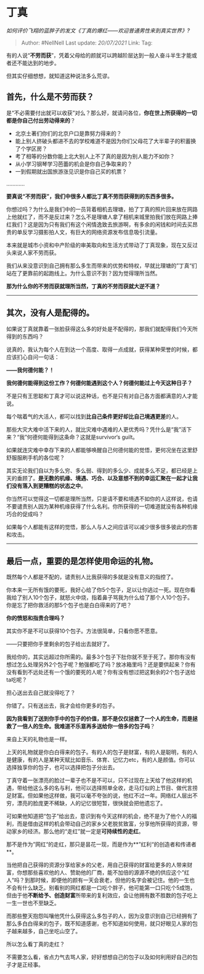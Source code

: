 # 丁真
*如何评价飞翔的蓝胖子的发文《丁真的爆红——欢迎普通男性来到真实世界》?*

> Author: #NellNell 
> Last update: *20/07/2021* 
> Link:
> Tag: 
  
有的人说“**不劳而获**”，凭着父母给的颜就可以跨越阶层达到一般人奋斗半生才能或者还不能达到的地步。

但其实仔细想想，就知道这种说法多么荒谬。

## **首先，什么是不劳而获？**

是“不必需要付出就可以收获”对么？那么好，就请问各位，**你在世上所获得的一切都是你自己付出劳动得来的**？

-   北京土著们你们的北京户口是靠努力得来的？
-   能上别人挤破头都进不去的学校难道不是因为你们父母花了大半辈子的积蓄换了个学区房？
-   考了相等的分数你能上北大别人上不了真的是因为别人能力不如你？
-   从小学习钢琴学习芭蕾的机会是你自己争取来的？
-   一到假期就出国旅游涨见识是你自己买的机票？

…………

**要真说“不劳而获”，我们中很多人都比丁真不劳而获得到的东西多很多。**

你想过吗？为什么是我们中的一员背着相机去理塘，拍了丁真的照片回来放在网路上他就红了，而不是反过来？怎么不是理塘人拿了相机来城里拍我们放在网路上捧红我们？这是因为只有我们有这个闲情逸致去旅游啊，有多余的闲钱和时间去买昂贵的单反学习摄影拍人文，有巨大的网络资源发布信息吸引流量。

本来就是城市小资和中产阶级的审美取向和生活方式带动了丁真现象，现在又反过头来说人家不劳而获。

我们从来没意识到自己拥有那么多生而带来的优势和特权，早就比理塘的”丁真“们站在了更靠前的起跑线上。为什么意识不到？因为觉得理所当然。

**那为什么你的不劳而获就理所当然，丁真的不劳而获就大逆不道？**

---

## 其次，没有人是配得的。

如果说丁真就靠着一张脸获得这么多的好处是不配得的，那我们就配得我们今天所得到的东西吗？

说真的，我认为每个人在到达一个高度、取得一点成就，获得某种荣誉的时候，都应该扪心自问一句话：

**——我何德何能？！**

**我何德何能得到这份工作？何德何能遇到这个人？何德何能过上今天这种日子？**

不是只有王思聪和丁真才可以说这种话，也不是只有对自己各方面都满意的人才能说。

每个喘着气的大活人，都可以找到**比自己条件更好却比自己境遇更差**的人。

那些大灾大难中活下来的人，就比灾难中遇难的人更优秀吗？凭什么是“我”活下来？“我”何德何能得到这条命？这就是survivor‘s guilt。

如果就连灾难中幸存下来的人都能够唤醒自己何德何能的觉悟，更何况坐在这里舒舒服服刷手机的各位呢？

其实无论我们自以为多么穷、多么弱、得到的多么少、成就多么不足，都已经是上天的垂顾了。**是无数的机缘、境遇、巧合、以及意想不到的幸运汇聚在一起才让我们没有落入到更糟糕的状态之中**。

你当然可以觉得这一切都是理所当然，只是请不要和境遇不如你的人这样说，也请不要谴责别人因为某种机缘获得了什么名利。你所获得的一切难道就没有各种机缘巧合的促成吗？

如果每个人都能有这样的觉悟，那么人与人之间应该可以减少很多很多彼此的伤害和攻击。

---

## 最后一点，重要的是怎样使用命运的礼物。

既然每个人都是不配的，谴责别人比我获得的多就是没有意义的指控了。

你本来一无所有饿的要死，我好心给了你5个包子，足以让你逃过一死。现在你看我给了别人10个包子，就怒火中烧，指着鼻子骂我为什么给了那个人10个包子。你是忘了把你救活的那5个包子也是白白得来的了吧？

**你的愤怒和指责合理吗？**

其实你不是不可以获得10个包子。方法很简单，只看你愿不愿意。

——只要把你手里剩余的包子给出去就好了。

我给你的，其实远超过你所需的。最多3个包子下肚你就不至于死了。那你有没有想过怎么处理另外2个包子呢？勉强都吃了吗？放冰箱里吗？还是要供起来？你有没有看到不远处还有一个饿的要死的人呢？你有没有想过把这剩余的2个包子送给ta吃呢？

担心送出去自己就没得吃了？

你错了。只有送出去，我才会给你更多的包子。

**因为我看到了送到你手中的包子的价值，那不是仅仅拯救了一个人的生命，而是拯救了一倍人的生命。我难道不乐意再多送给你一倍多的包子吗**？

来自上天的礼物也是一样。

上天的礼物就是你白白得来的包子。有的人的包子是财富，有的人是聪明，有的人是健康，有的人是某种天赋比如音乐、体育、记忆力etc，有的人是颜值。你可以选择独享你的包子，也可以选择把包子分出去。

丁真守着一张漂亮的脸过一辈子也不是不可以，只不过现在上天给了他这样的机遇，带给他这么多的名与利，他可以选择照单全收，走马灯似的上节目、做代言捞足财富。但如果他这样做，我可以毫不夸张的说，他红不过一年。网络红人层出不穷，漂亮的脸庞更不稀缺，人的记忆很短暂，很快就会把他遗忘了。

可如果他知道把“包子”给出去，意识到有今天这样的机会，绝不是为了他个人的福利，而是借由这样的机会带动自己的家乡父老脱贫致富，分享他所获得的资源，带动家乡的经济。那么他的“走红”就一定是**可持续性的走红**。

那不是作为”网红“的走红，那只是昙花一现，而是作为**”红利“的创造者和传递者**。

当他把自己获得的资源分享给家乡的父老，用自己获得的财富给更多的人带来财富，你想那些喜欢他的人、赞助他的厂商，能不加倍的源源不绝的供应这个”红人“吗？到那时候，即便他的颜有一天会衰老，但他的名字会被记住。他的一生也不会有什么缺乏。别看别的网红都是一口吃个胖子，他可能第一口只吃个5成饱，但由于他**不断给予、创造财富**所带来的复利效应，会让他拥有数不胜数的包子吃上一生一世也不至缺乏。

而那些整天抱怨叫嚷他凭什么获得这么多包子的人，因为没意识到自己已经拥有了那么多白白得来的包子，既不知道感谢，也不知道如何使用，就只好眼见人家的包子越来越多，自己坐吃山空了。

所以怎么看丁真的走红？

不需要怎么看，省点力气去骂人家，好好想想自己的包子以及如何利用好自己的包子才是正经事。

